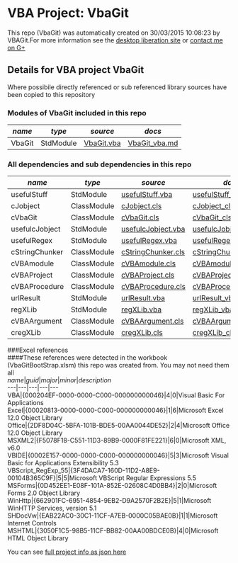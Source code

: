 # VBA Project: VbaGit
This repo (VbaGit) was automatically created on 30/03/2015 10:08:23 by VBAGit.For more information see the [desktop liberation site](http://ramblings.mcpher.com/Home/excelquirks/drivesdk/gettinggithubready "desktop liberation") or [contact me on G+](https://plus.google.com/+BruceMcpherson "Bruce McPherson - GDE")  
## Details for VBA project VbaGit
Where possibile directly referenced or sub referenced library sources have been copied to this repository  
### Modules of VbaGit included in this repo
*name*|*type*|*source*|*docs*  
---|---|---|---  
VbaGit|StdModule|[VbaGit.vba](scripts/VbaGit.vba "script source")|[VbaGit_vba.md](scripts/VbaGit_vba.md "script docs")  
  
### All dependencies and sub dependencies in this repo  
*name*|*type*|*source*|*docs*  
---|---|---|---  
usefulStuff|StdModule|[usefulStuff.vba](libraries/usefulStuff.vba "library source")|[usefulStuff_vba.md](libraries/usefulStuff_vba.md "library docs")  
cJobject|ClassModule|[cJobject.cls](libraries/cJobject.cls "library source")|[cJobject_cls.md](libraries/cJobject_cls.md "library docs")  
cVbaGit|ClassModule|[cVbaGit.cls](libraries/cVbaGit.cls "library source")|[cVbaGit_cls.md](libraries/cVbaGit_cls.md "library docs")  
usefulcJobject|StdModule|[usefulcJobject.vba](libraries/usefulcJobject.vba "library source")|[usefulcJobject_vba.md](libraries/usefulcJobject_vba.md "library docs")  
usefulRegex|StdModule|[usefulRegex.vba](libraries/usefulRegex.vba "library source")|[usefulRegex_vba.md](libraries/usefulRegex_vba.md "library docs")  
cStringChunker|ClassModule|[cStringChunker.cls](libraries/cStringChunker.cls "library source")|[cStringChunker_cls.md](libraries/cStringChunker_cls.md "library docs")  
cVBAmodule|ClassModule|[cVBAmodule.cls](libraries/cVBAmodule.cls "library source")|[cVBAmodule_cls.md](libraries/cVBAmodule_cls.md "library docs")  
cVBAProject|ClassModule|[cVBAProject.cls](libraries/cVBAProject.cls "library source")|[cVBAProject_cls.md](libraries/cVBAProject_cls.md "library docs")  
cVBAProcedure|ClassModule|[cVBAProcedure.cls](libraries/cVBAProcedure.cls "library source")|[cVBAProcedure_cls.md](libraries/cVBAProcedure_cls.md "library docs")  
urlResult|StdModule|[urlResult.vba](libraries/urlResult.vba "library source")|[urlResult_vba.md](libraries/urlResult_vba.md "library docs")  
regXLib|StdModule|[regXLib.vba](libraries/regXLib.vba "library source")|[regXLib_vba.md](libraries/regXLib_vba.md "library docs")  
cVBAArgument|ClassModule|[cVBAArgument.cls](libraries/cVBAArgument.cls "library source")|[cVBAArgument_cls.md](libraries/cVBAArgument_cls.md "library docs")  
cregXLib|ClassModule|[cregXLib.cls](libraries/cregXLib.cls "library source")|[cregXLib_cls.md](libraries/cregXLib_cls.md "library docs")  
  
###Excel references  
####These references were detected in the workbook (VbaGitBootStrap.xlsm) this repo was created from. You may not need them all  
*name*|*guid*|*major*|*minor*|*description*  
---|---|---|---|---  
VBA|{000204EF-0000-0000-C000-000000000046}|4|0|Visual Basic For Applications  
Excel|{00020813-0000-0000-C000-000000000046}|1|6|Microsoft Excel 12.0 Object Library  
Office|{2DF8D04C-5BFA-101B-BDE5-00AA0044DE52}|2|4|Microsoft Office 12.0 Object Library  
MSXML2|{F5078F18-C551-11D3-89B9-0000F81FE221}|6|0|Microsoft XML, v6.0  
VBIDE|{0002E157-0000-0000-C000-000000000046}|5|3|Microsoft Visual Basic for Applications Extensibility 5.3  
VBScript_RegExp_55|{3F4DACA7-160D-11D2-A8E9-00104B365C9F}|5|5|Microsoft VBScript Regular Expressions 5.5  
MSForms|{0D452EE1-E08F-101A-852E-02608C4D0BB4}|2|0|Microsoft Forms 2.0 Object Library  
WinHttp|{662901FC-6951-4854-9EB2-D9A2570F2B2E}|5|1|Microsoft WinHTTP Services, version 5.1  
SHDocVw|{EAB22AC0-30C1-11CF-A7EB-0000C05BAE0B}|1|1|Microsoft Internet Controls  
MSHTML|{3050F1C5-98B5-11CF-BB82-00AA00BDCE0B}|4|0|Microsoft HTML Object Library  
  
  
You can see [full project info as json here](info.json)
